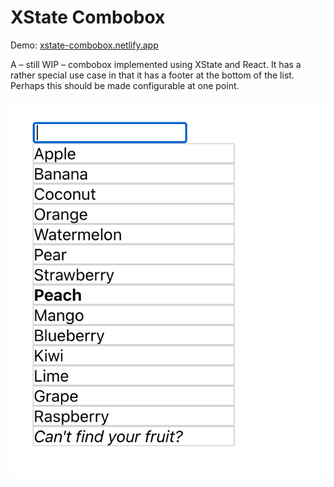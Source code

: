 # XState Combobox

Demo: [xstate-combobox.netlify.app](https://xstate-combobox.netlify.app/)

A – still WIP – combobox implemented using XState and React. It has a rather special use case in that it has a footer at the bottom of the list. Perhaps this should be made configurable at one point.

![Screenshot](screenshot.png)
